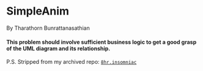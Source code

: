 SimpleAnim
====
By Tharathorn Bunrattanasathian

#### This problem should involve sufficient business logic to get a good grasp of the UML diagram and its relationship.

P.S. Stripped from my archived repo: [`8hr.insomniac`](https://github.com/th-bunratta/8hr.insomniac)

